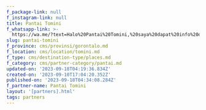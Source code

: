```yaml
---
f_package-link: null
f_instagram-link: null
title: Pantai Tomini
f_whatsapp-link: >-
  https://wa.me/?text=Halo%20Pantai%20Tomini,%20saya%20dapat%20info%20dari%20@loocale.id%20dan%20punya%20pertanyaan
slug: pantai-tomini
f_province: cms/provinsi/gorontalo.md
f_location: cms/location/tomini.md
f_type: cms/destination-type/places.md
f_category: cms/partner-category/pantai.md
updated-on: '2023-09-18T04:19:36.834Z'
created-on: '2023-09-10T17:04:20.352Z'
published-on: '2023-09-18T04:34:08.284Z'
f_partner-name: Pantai Tomini
layout: '[partners].html'
tags: partners
---
```



